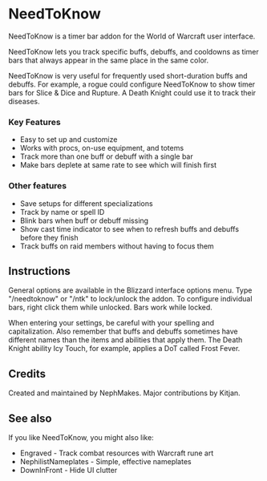 # NeedToKnow

NeedToKnow is a timer bar addon for the World of Warcraft user interface. 

NeedToKnow lets you track specific buffs, debuffs, and cooldowns as timer bars that always appear in the same place in the same color.

NeedToKnow is very useful for frequently used short-duration buffs and debuffs. For example, a rogue could configure NeedToKnow to show timer bars for Slice & Dice and Rupture. A Death Knight could use it to track their diseases. 

### Key Features
* Easy to set up and customize 
* Works with procs, on-use equipment, and totems
* Track more than one buff or debuff with a single bar
* Make bars deplete at same rate to see which will finish first

### Other features
* Save setups for different specializations
* Track by name or spell ID
* Blink bars when buff or debuff missing
* Show cast time indicator to see when to refresh buffs and debuffs before they finish
* Track buffs on raid members without having to focus them


## Instructions

General options are available in the Blizzard interface options menu. Type "/needtoknow" or "/ntk" to lock/unlock the addon. To configure individual bars, right click them while unlocked. Bars work while locked. 

When entering your settings, be careful with your spelling and capitalization. Also remember that buffs and debuffs sometimes have different names than the items and abilities that apply them. The Death Knight ability Icy Touch, for example, applies a DoT called Frost Fever. 


## Credits

Created and maintained by NephMakes. Major contributions by Kitjan. 


## See also

If you like NeedToKnow, you might also like: 
* Engraved - Track combat resources with Warcraft rune art
* NephilistNameplates - Simple, effective nameplates
* DownInFront - Hide UI clutter

